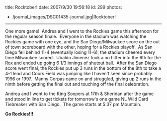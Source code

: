 title: Rocktober!
date: 2007/9/30 19:56:18
id: 299
photos:
- /journal_images/DSC01435-journal.jpg|Rocktober!
---
One more game!  Andrea and I went to the Rockies game this afternoon for the regular season finale.  Everyone in the stadium was watching the Rockies game with one eye, and the San Diego/Milwaukee score on the out of town scoreboard with the other, hoping for a Rockies playoff.  As San Diego fell behind 11-4 (eventually losing 11-6), the stadium cheered every time Milwaukee scored.  Ubaldo Jimenez took a no hitter into the 6th for the Rox and ended up going 6 1/3 innings of shutout ball.  After the San Diego score went final, the Rockies put up 3 runs in the bottom of the 8th to take a 4-1 lead and Coors Field was jumping like I haven't seen since probably 1996 or 1997.  Manny Corpas came on and struggled, giving up 2 runs in the ninth before getting the final out and touching off the final celebration.

Andrea and I went to the King Soopers at 17th & Sheridan after the game and stood in line to get tickets for tomorrow's one game NL Wild Card Tiebreaker with San Diego.  The game starts at 5:37 pm Mountain.  

**Go Rockies!!!**